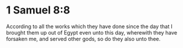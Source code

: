 # 1 Samuel 8:8

According to all the works which they have done since the day that I brought them up out of Egypt even unto this day, wherewith they have forsaken me, and served other gods, so do they also unto thee.